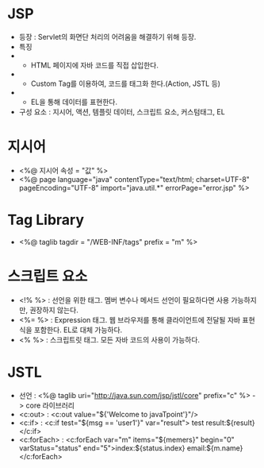 JSP
===
* 등장 : Servlet의 화면단 처리의 어려움을 해결하기 위해 등장.
* 특징
* * HTML 페이지에 자바 코드를 직접 삽입한다.
* * Custom Tag를 이용하여, 코드를 태그화 한다.(Action, JSTL 등)
* * EL을 통해 데이터를 표현한다.
* 구성 요소 : 지시어, 액션, 템플릿 데이터, 스크립트 요소, 커스텀태그, EL

지시어
====
* <%@ 지시어 속성 = "값" %>
* <%@ page language="java" contentType="text/html; charset=UTF-8" pageEncoding="UTF-8" import="java.util.*" errorPage="error.jsp" %>

Tag Library
===========
* <%@ taglib tagdir = "/WEB-INF/tags" prefix = "m" %>

스크립트 요소
==========
* <!% %> : 선언을 위한 태그. 멤버 변수나 메서드 선언이 필요하다면 사용 가능하지만, 권장하지 않는다.
* <%= %> : Expression 태그. 웹 브라우저를 통해 클라이언트에 전달될 자바 표현식을 포함한다. EL로 대체 가능하다.
* <% %> : 스크립트릿 태그. 모든 자바 코드의 사용이 가능하다.

JSTL
====
* 선언 : <%@ taglib uri="http://java.sun.com/jsp/jstl/core" prefix="c" %> -> core 라이브러리
* <c:out> : <c:out value="${'Welcome to javaTpoint'}"/>  
* <c:if> : <c:if test="${msg == 'user1'}" var="result"> test result:${result} </c:if>
* <c:forEach> : <c:forEach var="m" items="${memers}" begin="0" varStatus="status" end="5">index:${status.index} email:${m.name}</c:forEach>
